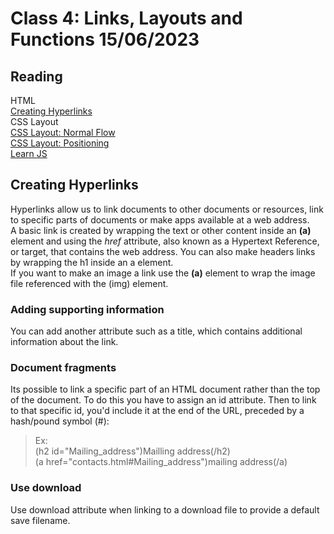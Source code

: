 # Class 4: Links, Layouts and Functions 15/06/2023

## Reading
HTML  
[Creating Hyperlinks](https://developer.mozilla.org/en-US/docs/Learn/HTML/Introduction_to_HTML/Creating_hyperlinks)  
CSS Layout  
[CSS Layout: Normal Flow](https://developer.mozilla.org/en-US/docs/Learn/CSS/CSS_layout/Normal_Flow)  
[CSS Layout: Positioning](https://developer.mozilla.org/en-US/docs/Learn/CSS/CSS_layout/Positioning)    
[Learn JS](https://developer.mozilla.org/en-US/docs/Learn/JavaScript/Building_blocks/Functions)

## Creating Hyperlinks
Hyperlinks allow us to link documents to other documents or resources, link to specific parts of documents or make apps available at a web address.  
A basic link is created by wrapping the text or other content inside an **(a)** element and using the *href* attribute, also known as a Hypertext Reference, or target, that contains the web address.
You can also make headers links by wrapping the h1 inside an a element.  
If you want to make an image a link use the **(a)** element to wrap the image file referenced with the (img) element.

### Adding supporting information
 You can add another attribute such as a title, which contains additional information about the link.

### Document fragments
 Its possible to link a specific part of an HTML document rather than the top of the document. To do this you have to assign an id attribute. Then to link to that specific id, you'd include it at the end of the URL, preceded by a hash/pound symbol (#):
 >Ex:  
 (h2 id="Mailing_address")Mailling address(/h2)  
 (a href="contacts.html#Mailing_address")mailing address(/a)

 ### Use download
 Use download attribute when linking to a download file to provide a default save filename.
 
